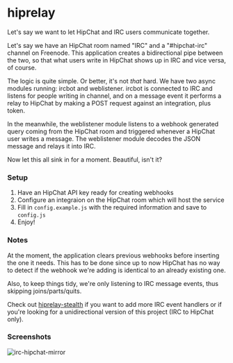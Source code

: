 # hiprelay

Let's say we want to let HipChat and IRC users communicate together.

Let's say we have an HipChat room named "IRC" and a "#hipchat-irc" channel on Freenode. This application creates a bidirectional pipe between the two, so that what users write in HipChat shows up in IRC and vice versa, of course.

The logic is quite simple. Or better, it's not *that* hard. We have two async modules running: ircbot and weblistener. ircbot is connected to IRC and listens for people writing in channel, and on a message event it performs a relay to HipChat by making a POST request against an integration, plus token.

In the meanwhile, the weblistener module listens to a webhook generated query coming from the HipChat room and triggered whenever a HipChat user writes a message. The weblistener module decodes the JSON message and relays it into IRC.

Now let this all sink in for a moment. Beautiful, isn't it?

### Setup
1. Have an HipChat API key ready for creating webhooks
2. Configure an integraion on the HipChat room which will host the service
3. Fill in ```config.example.js``` with the required information and save to ```config.js```
4. Enjoy!

### Notes
At the moment, the application clears previous webhooks before inserting the one it needs. This has to be done since up to now HipChat has no way to detect if the webhook we're adding is identical to an already existing one.

Also, to keep things tidy, we're only listening to IRC message events, thus skipping joins/parts/quits.

Check out [hiprelay-stealth](https://github.com/Wide-Net/hiprelay-stealth/) if you want to add more IRC event handlers or if you're looking for a unidirectional version of this project (IRC to HipChat only).

### Screenshots
![irc-hipchat-mirror](https://i.imgur.com/TbxVmT8.png)
